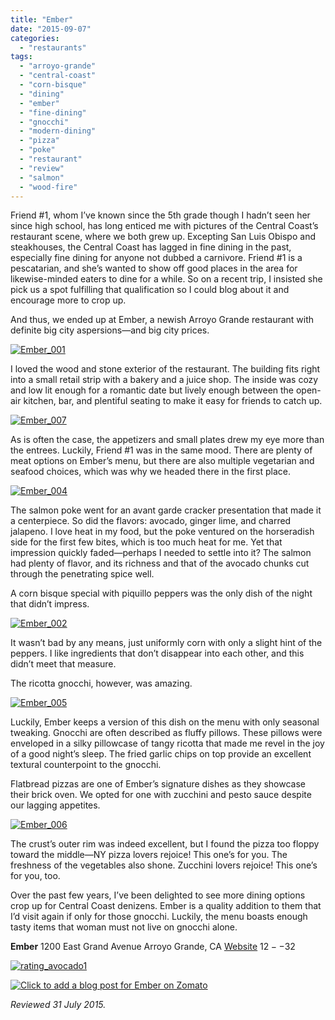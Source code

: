 ```yaml
---
title: "Ember"
date: "2015-09-07"
categories:
  - "restaurants"
tags:
  - "arroyo-grande"
  - "central-coast"
  - "corn-bisque"
  - "dining"
  - "ember"
  - "fine-dining"
  - "gnocchi"
  - "modern-dining"
  - "pizza"
  - "poke"
  - "restaurant"
  - "review"
  - "salmon"
  - "wood-fire"
---
```


Friend #1, whom I’ve known since the 5th grade though I hadn’t seen her since high school, has long enticed me with pictures of the Central Coast’s restaurant scene, where we both grew up. Excepting San Luis Obispo and steakhouses, the Central Coast has lagged in fine dining in the past, especially fine dining for anyone not dubbed a carnivore. Friend #1 is a pescatarian, and she’s wanted to show off good places in the area for likewise-minded eaters to dine for a while. So on a recent trip, I insisted she pick us a spot fulfilling that qualification so I could blog about it and encourage more to crop up.

And thus, we ended up at Ember, a newish Arroyo Grande restaurant with definite big city aspersions—and big city prices.

[![Ember_001](http://s3.amazonaws.com/thegourmez-wpmedia/2015/08/Ember_001-500x334.jpg)](http://s3.amazonaws.com/thegourmez-wpmedia/2015/08/Ember_001.jpg)

I loved the wood and stone exterior of the restaurant. The building fits right into a small retail strip with a bakery and a juice shop. The inside was cozy and low lit enough for a romantic date but lively enough between the open-air kitchen, bar, and plentiful seating to make it easy for friends to catch up.

[![Ember_007](http://s3.amazonaws.com/thegourmez-wpmedia/2015/08/Ember_007-500x351.jpg)](http://s3.amazonaws.com/thegourmez-wpmedia/2015/08/Ember_007.jpg)

As is often the case, the appetizers and small plates drew my eye more than the entrees. Luckily, Friend #1 was in the same mood. There are plenty of meat options on Ember’s menu, but there are also multiple vegetarian and seafood choices, which was why we headed there in the first place.

[![Ember_004](http://s3.amazonaws.com/thegourmez-wpmedia/2015/08/Ember_004-500x401.jpg)](http://s3.amazonaws.com/thegourmez-wpmedia/2015/08/Ember_004.jpg)

The salmon poke went for an avant garde cracker presentation that made it a centerpiece. So did the flavors: avocado, ginger lime, and charred jalapeno. I love heat in my food, but the poke ventured on the horseradish side for the first few bites, which is too much heat for me. Yet that impression quickly faded—perhaps I needed to settle into it? The salmon had plenty of flavor, and its richness and that of the avocado chunks cut through the penetrating spice well.

A corn bisque special with piquillo peppers was the only dish of the night that didn’t impress.

[![Ember_002](http://s3.amazonaws.com/thegourmez-wpmedia/2015/08/Ember_002-500x334.jpg)](http://s3.amazonaws.com/thegourmez-wpmedia/2015/08/Ember_002.jpg)

It wasn’t bad by any means, just uniformly corn with only a slight hint of the peppers. I like ingredients that don’t disappear into each other, and this didn’t meet that measure.

The ricotta gnocchi, however, was amazing.

[![Ember_005](http://s3.amazonaws.com/thegourmez-wpmedia/2015/08/Ember_005-500x334.jpg)](http://s3.amazonaws.com/thegourmez-wpmedia/2015/08/Ember_005.jpg)

Luckily, Ember keeps a version of this dish on the menu with only seasonal tweaking. Gnocchi are often described as fluffy pillows. These pillows were enveloped in a silky pillowcase of tangy ricotta that made me revel in the joy of a good night’s sleep. The fried garlic chips on top provide an excellent textural counterpoint to the gnocchi.

Flatbread pizzas are one of Ember’s signature dishes as they showcase their brick oven. We opted for one with zucchini and pesto sauce despite our lagging appetites.

[![Ember_006](http://s3.amazonaws.com/thegourmez-wpmedia/2015/08/Ember_006-500x334.jpg)](http://s3.amazonaws.com/thegourmez-wpmedia/2015/08/Ember_006.jpg)

The crust’s outer rim was indeed excellent, but I found the pizza too floppy toward the middle—NY pizza lovers rejoice! This one’s for you. The freshness of the vegetables also shone. Zucchini lovers rejoice! This one’s for you, too.

Over the past few years, I’ve been delighted to see more dining options crop up for Central Coast denizens. Ember is a quality addition to them that I’d visit again if only for those gnocchi. Luckily, the menu boasts enough tasty items that woman must not live on gnocchi alone.

**Ember** 1200 East Grand Avenue Arroyo Grande, CA [Website](http://www.emberwoodfire.com/) $12--$32

[![rating_avocado1](http://s3.amazonaws.com/thegourmez-wpmedia/2009/02/rating_avocado1.gif)](http://s3.amazonaws.com/thegourmez-wpmedia/2009/02/rating_avocado1.gif)

[![Click to add a blog post for Ember on Zomato](https://www.zomato.com/logo/17615273/minilink)](https://www.zomato.com/santa-maria-ca/ember-arroyo-grande)

_Reviewed 31 July 2015._
